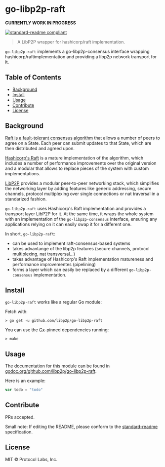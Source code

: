 # go-libp2p-raft

**CURRENTLY WORK IN PROGRESS**


[![standard-readme compliant](https://img.shields.io/badge/standard--readme-OK-green.svg?style=flat-square)](https://github.com/RichardLitt/standard-readme)

> A LibP2P wrapper for hashicorp/raft implementation.

`go-libp2p-raft` implements a go-libp2p-consensus interface wrapping hashicorp/raftimplementation and providing a libp2p network transport for it.

## Table of Contents

- [Background](#background)
- [Install](#install)
- [Usage](#usage)
- [Contribute](#contribute)
- [License](#license)

## Background

[Raft is a fault-tolerant consensus algorithm](https://raft.github.io/) that allows a number of peers to agree on a State. Each peer can submit updates to that State, which are then distributed and agreed upon.

[Hashicorp's Raft](https://github.com/hashicorp/raft) is a mature implementation of the algorithm, which includes a number of performance improvements over the original version and a modular that allows to replace pieces of the system with custom implementations.

[LibP2P](https://github.com/libp2p) provides a modular peer-to-peer networking stack, which simplifies the networking layer by adding features like generic addressing, secure channels, protocol multiplexing over single connections or nat traversal in a standarized fashion.

`go-libp2p-raft` uses Hashicorp's Raft implementation and provides a transport layer LibP2P for it. At the same time, it wraps the whole system with an implementation of the `go-libp2p-consensus` interface, ensuring any applications relying on it can easily swap it for a different one.

In short, `go-libp2p-raft`:

  * can be used to implement raft-consensus-based systems
  * takes advantange of the libp2p features (secure channels, protocol multiplexing, nat transversal...)
  * takes advantage of Hashicorp's Raft implementation matureness and performance improvementes (pipelining)
  * forms a layer which can easily be replaced by a different `go-libp2p-consensus` implementation.


## Install

`go-libp2p-raft` works like a regular Go module:

Fetch with:

```
> go get -u github.com/libp2p/go-libp2p-raft
```

You can use the [Gx](https://github.com/whyrusleeping/gx)-pinned dependencies running:

```
> make
```

## Usage

The documentation for this module can be found in [godoc.org/github.com/libp2p/go-libp2p-raft](https://godoc.org/github.com/libp2p/go-libp2p-raft).

Here is an example:

```go
var todo = "todo"
```

## Contribute

PRs accepted.

Small note: If editing the README, please conform to the [standard-readme](https://github.com/RichardLitt/standard-readme) specification.

## License

MIT © Protocol Labs, Inc.
